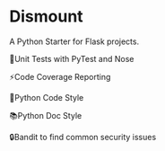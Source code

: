 #  Dismount

A Python Starter for Flask projects.

🚨Unit Tests with PyTest and Nose

⚡️Code Coverage Reporting

💄Python Code Style

📚Python Doc Style

🔒Bandit to find common security issues
